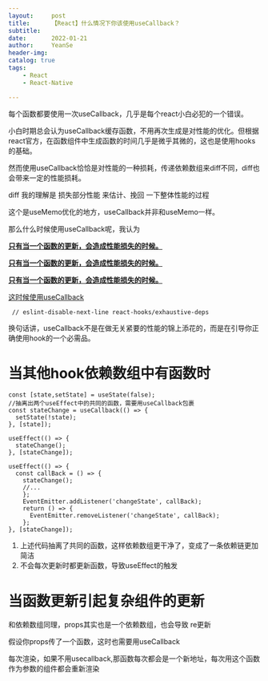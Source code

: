 ```yaml
---
layout:     post
title:      【React】什么情况下你该使用useCallback？
subtitle:   
date:       2022-01-21
author:     YeanSe
header-img: 
catalog: true
tags:
    - React
    - React-Native

---
```


每个函数都要使用一次useCallback，几乎是每个react小白必犯的一个错误。

小白时期总会认为useCallback缓存函数，不用再次生成是对性能的优化。但根据react官方，在函数组件中生成函数的时间几乎是微乎其微的，这也是使用hooks的基础。

然而使用useCallback恰恰是对性能的一种损耗，传递依赖数组来diff不同，diff也会带来一定的性能损耗。

diff 我的理解是 损失部分性能 来估计、挽回 一下整体性能的过程

这个是useMemo优化的地方，useCallback并非和useMemo一样。



那么什么时候使用useCallback呢，我认为

<u>**只有当一个函数的更新，会造成性能损失的时候。**</u>

<u>**只有当一个函数的更新，会造成性能损失的时候。**</u>

<u>**只有当一个函数的更新，会造成性能损失的时候。**</u>

<u>这时候使用useCallback</u>

` // eslint-disable-next-line react-hooks/exhaustive-deps`

换句话讲，useCallback不是在做无关紧要的性能的锦上添花的，而是在引导你正确使用hook的一个必需品。



# 当其他hook依赖数组中有函数时

```react
const [state,setState] = useState(false);
//抽离出两个useEffect中的共同的函数，需要用useCallback包裹
const stateChange = useCallback(() => {
  setState(!state);
}, [state]);

useEffect(() => {
  stateChange();
}, [stateChange]);

useEffect(() => {
  const callBack = () => {
    stateChange();
    //...
	};
	EventEmitter.addListener('changeState', callBack);
    return () => {
      EventEmitter.removeListener('changeState', callBack);
	};
}, [stateChange]);
```

1. 上述代码抽离了共同的函数，这样依赖数组更干净了，变成了一条依赖链更加简洁
2. 不会每次更新时都更新函数，导致useEffect的触发

# 当函数更新引起复杂组件的更新

和依赖数组同理，props其实也是一个依赖数组，也会导致 re更新

假设你props传了一个函数，这时也需要用useCallback

每次渲染，如果不用usecallback,那函数每次都会是一个新地址，每次用这个函数作为参数的组件都会重新渲染

